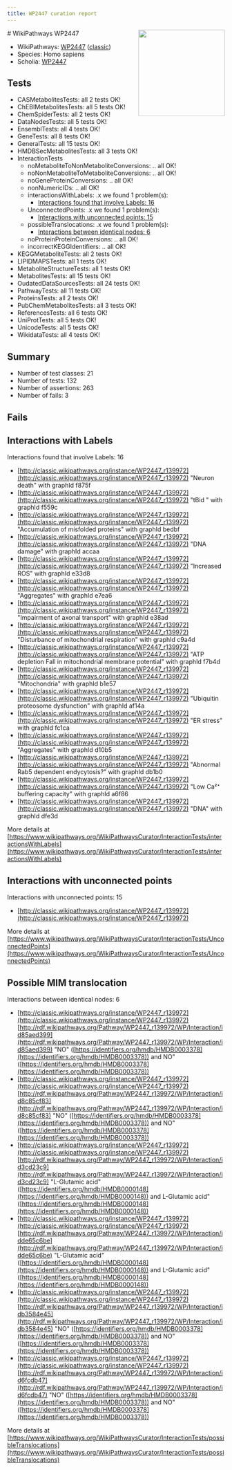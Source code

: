 ```yaml
---
title: WP2447 curation report
---
```


<img style="float: right; width: 200px" src="https://upload.wikimedia.org/wikipedia/commons/thumb/8/83/Wplogo_with_text_500.png/640px-Wplogo_with_text_500.png" />
# WikiPathways WP2447

* WikiPathways: [WP2447](https://wikipathways.org/pathways/WP2447) ([classic](https://classic.wikipathways.org/instance/WP2447))
* Species: Homo sapiens
* Scholia: [WP2447](https://scholia.toolforge.org/wikipathways/WP2447)
## Tests
* CASMetabolitesTests: all 2 tests OK!
* ChEBIMetabolitesTests: all 5 tests OK!
* ChemSpiderTests: all 2 tests OK!
* DataNodesTests: all 5 tests OK!
* EnsemblTests: all 4 tests OK!
* GeneTests: all 8 tests OK!
* GeneralTests: all 15 tests OK!
* HMDBSecMetabolitesTests: all 3 tests OK!
* InteractionTests
    * noMetaboliteToNonMetaboliteConversions: .. all OK!
    * noNonMetaboliteToMetaboliteConversions: .. all OK!
    * noGeneProteinConversions: .. all OK!
    * nonNumericIDs: .. all OK!
    * interactionsWithLabels: .x we found 1 problem(s):
        * [Interactions found that involve Labels: 16](#fe97a8be)
    * UnconnectedPoints: .x we found 1 problem(s):
        * [Interactions with unconnected points: 15](#7f1d407c)
    * possibleTranslocations: .x we found 1 problem(s):
        * [Interactions between identical nodes: 6](#1c11820b)
    * noProteinProteinConversions: .. all OK!
    * incorrectKEGGIdentifiers: .. all OK!
* KEGGMetaboliteTests: all 2 tests OK!
* LIPIDMAPSTests: all 1 tests OK!
* MetaboliteStructureTests: all 1 tests OK!
* MetabolitesTests: all 15 tests OK!
* OudatedDataSourcesTests: all 24 tests OK!
* PathwayTests: all 11 tests OK!
* ProteinsTests: all 2 tests OK!
* PubChemMetabolitesTests: all 3 tests OK!
* ReferencesTests: all 6 tests OK!
* UniProtTests: all 5 tests OK!
* UnicodeTests: all 5 tests OK!
* WikidataTests: all 4 tests OK!


## Summary

* Number of test classes: 21
* Number of tests: 132
* Number of assertions: 263
* Number of fails: 3

## Fails

<a name="fe97a8be" />

## Interactions with Labels

Interactions found that involve Labels: 16

* [http://classic.wikipathways.org/instance/WP2447_r139972](http://classic.wikipathways.org/instance/WP2447_r139972) "Neuron death" with graphId f875f
* [http://classic.wikipathways.org/instance/WP2447_r139972](http://classic.wikipathways.org/instance/WP2447_r139972) "tBid " with graphId f559c
* [http://classic.wikipathways.org/instance/WP2447_r139972](http://classic.wikipathways.org/instance/WP2447_r139972) "Accumulation of
misfolded proteins" with graphId bedbf
* [http://classic.wikipathways.org/instance/WP2447_r139972](http://classic.wikipathways.org/instance/WP2447_r139972) "DNA damage" with graphId accaa
* [http://classic.wikipathways.org/instance/WP2447_r139972](http://classic.wikipathways.org/instance/WP2447_r139972) "Increased ROS" with graphId e33d8
* [http://classic.wikipathways.org/instance/WP2447_r139972](http://classic.wikipathways.org/instance/WP2447_r139972) "Aggregates" with graphId e7ea6
* [http://classic.wikipathways.org/instance/WP2447_r139972](http://classic.wikipathways.org/instance/WP2447_r139972) "Impairment of
axonal transport" with graphId e38ad
* [http://classic.wikipathways.org/instance/WP2447_r139972](http://classic.wikipathways.org/instance/WP2447_r139972) "Disturbance of
mitochondrial respiration" with graphId c9a4d
* [http://classic.wikipathways.org/instance/WP2447_r139972](http://classic.wikipathways.org/instance/WP2447_r139972) "ATP depletion Fall in
mitochondrial
membrane potential" with graphId f7b4d
* [http://classic.wikipathways.org/instance/WP2447_r139972](http://classic.wikipathways.org/instance/WP2447_r139972) "Mitochondria" with graphId b1e57
* [http://classic.wikipathways.org/instance/WP2447_r139972](http://classic.wikipathways.org/instance/WP2447_r139972) "Ubiquitin proteosome
dysfunction" with graphId af14a
* [http://classic.wikipathways.org/instance/WP2447_r139972](http://classic.wikipathways.org/instance/WP2447_r139972) "ER stress" with graphId fc1ca
* [http://classic.wikipathways.org/instance/WP2447_r139972](http://classic.wikipathways.org/instance/WP2447_r139972) "Aggregates" with graphId d10b5
* [http://classic.wikipathways.org/instance/WP2447_r139972](http://classic.wikipathways.org/instance/WP2447_r139972) "Abnormal Rab5
dependent endycytosis?" with graphId db1b0
* [http://classic.wikipathways.org/instance/WP2447_r139972](http://classic.wikipathways.org/instance/WP2447_r139972) "Low Ca²⁺ buffering capacity" with graphId a6f86
* [http://classic.wikipathways.org/instance/WP2447_r139972](http://classic.wikipathways.org/instance/WP2447_r139972) "DNA" with graphId dfe3d


More details at [https://www.wikipathways.org/WikiPathwaysCurator/InteractionTests/interactionsWithLabels](https://www.wikipathways.org/WikiPathwaysCurator/InteractionTests/interactionsWithLabels)

<a name="7f1d407c" />

## Interactions with unconnected points

Interactions with unconnected points: 15

* [http://classic.wikipathways.org/instance/WP2447_r139972](http://classic.wikipathways.org/instance/WP2447_r139972)


More details at [https://www.wikipathways.org/WikiPathwaysCurator/InteractionTests/UnconnectedPoints](https://www.wikipathways.org/WikiPathwaysCurator/InteractionTests/UnconnectedPoints)

<a name="1c11820b" />

## Possible MIM translocation

Interactions between identical nodes: 6

* [http://classic.wikipathways.org/instance/WP2447_r139972](http://classic.wikipathways.org/instance/WP2447_r139972) [http://rdf.wikipathways.org/Pathway/WP2447_r139972/WP/Interaction/id85aed399](http://rdf.wikipathways.org/Pathway/WP2447_r139972/WP/Interaction/id85aed399) "NO" ([https://identifiers.org/hmdb/HMDB0003378](https://identifiers.org/hmdb/HMDB0003378)) and 
NO" ([https://identifiers.org/hmdb/HMDB0003378](https://identifiers.org/hmdb/HMDB0003378))
* [http://classic.wikipathways.org/instance/WP2447_r139972](http://classic.wikipathways.org/instance/WP2447_r139972) [http://rdf.wikipathways.org/Pathway/WP2447_r139972/WP/Interaction/id8c85cf83](http://rdf.wikipathways.org/Pathway/WP2447_r139972/WP/Interaction/id8c85cf83) "NO" ([https://identifiers.org/hmdb/HMDB0003378](https://identifiers.org/hmdb/HMDB0003378)) and 
NO" ([https://identifiers.org/hmdb/HMDB0003378](https://identifiers.org/hmdb/HMDB0003378))
* [http://classic.wikipathways.org/instance/WP2447_r139972](http://classic.wikipathways.org/instance/WP2447_r139972) [http://rdf.wikipathways.org/Pathway/WP2447_r139972/WP/Interaction/id3cd23c9](http://rdf.wikipathways.org/Pathway/WP2447_r139972/WP/Interaction/id3cd23c9) "L-Glutamic acid" ([https://identifiers.org/hmdb/HMDB0000148](https://identifiers.org/hmdb/HMDB0000148)) and 
L-Glutamic acid" ([https://identifiers.org/hmdb/HMDB0000148](https://identifiers.org/hmdb/HMDB0000148))
* [http://classic.wikipathways.org/instance/WP2447_r139972](http://classic.wikipathways.org/instance/WP2447_r139972) [http://rdf.wikipathways.org/Pathway/WP2447_r139972/WP/Interaction/idde65c6be](http://rdf.wikipathways.org/Pathway/WP2447_r139972/WP/Interaction/idde65c6be) "L-Glutamic acid" ([https://identifiers.org/hmdb/HMDB0000148](https://identifiers.org/hmdb/HMDB0000148)) and 
L-Glutamic acid" ([https://identifiers.org/hmdb/HMDB0000148](https://identifiers.org/hmdb/HMDB0000148))
* [http://classic.wikipathways.org/instance/WP2447_r139972](http://classic.wikipathways.org/instance/WP2447_r139972) [http://rdf.wikipathways.org/Pathway/WP2447_r139972/WP/Interaction/idb3584e45](http://rdf.wikipathways.org/Pathway/WP2447_r139972/WP/Interaction/idb3584e45) "NO" ([https://identifiers.org/hmdb/HMDB0003378](https://identifiers.org/hmdb/HMDB0003378)) and 
NO" ([https://identifiers.org/hmdb/HMDB0003378](https://identifiers.org/hmdb/HMDB0003378))
* [http://classic.wikipathways.org/instance/WP2447_r139972](http://classic.wikipathways.org/instance/WP2447_r139972) [http://rdf.wikipathways.org/Pathway/WP2447_r139972/WP/Interaction/id6fcdb47](http://rdf.wikipathways.org/Pathway/WP2447_r139972/WP/Interaction/id6fcdb47) "NO" ([https://identifiers.org/hmdb/HMDB0003378](https://identifiers.org/hmdb/HMDB0003378)) and 
NO" ([https://identifiers.org/hmdb/HMDB0003378](https://identifiers.org/hmdb/HMDB0003378))


More details at [https://www.wikipathways.org/WikiPathwaysCurator/InteractionTests/possibleTranslocations](https://www.wikipathways.org/WikiPathwaysCurator/InteractionTests/possibleTranslocations)

